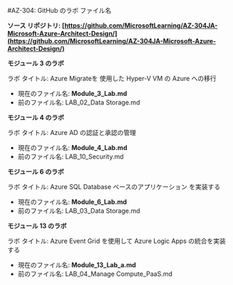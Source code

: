 ﻿
#AZ-304: GitHub のラボ ファイル名 
 
**ソース リポジトリ: [https://github.com/MicrosoftLearning/AZ-304JA-Microsoft-Azure-Architect-Design/](https://github.com/MicrosoftLearning/AZ-304JA-Microsoft-Azure-Architect-Design/)**


**モジュール 3 のラボ**

ラボ タイトル: Azure Migrateを 使用した Hyper-V VM の Azure への移行

- 現在のファイル名: **Module_3_Lab.md**
- 前のファイル名: LAB_02_Data Storage.md

**モジュール 4 のラボ** 

ラボ タイトル: Azure AD の認証と承認の管理

- 現在のファイル名: **Module_4_Lab.md**
- 前のファイル名: LAB_10_Security.md

**モジュール 6 のラボ** 

ラボ タイトル: Azure SQL Database ベースのアプリケーション を実装する

- 現在のファイル名: **Module_6_Lab.md**
- 前のファイル名: LAB_03_Data Storage.md

**モジュール 13 のラボ** 

ラボ タイトル: Azure Event Grid を使用して Azure Logic Apps の統合を実装する

- 現在のファイル名: **Module_13_Lab_a.md**
- 前のファイル名: LAB_04_Manage Compute_PaaS.md
